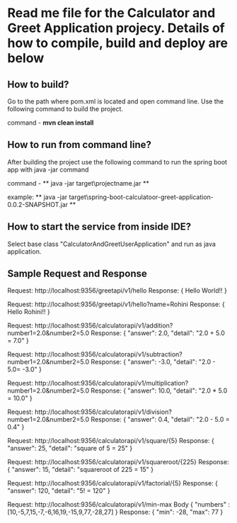 # Read me file for the Calculator and Greet Application projecy. Details of how to compile, build and deploy are below

## How to build?
Go to the path where pom.xml is located  and open command line. Use the following command to build the project.

command - **mvn clean install**
			
## How to run from command line?
 After building the project use the following command to run the spring boot app with java -jar command

command - ** java -jar target\projectname.jar **  

example: ** java -jar target\spring-boot-calculatoor-greet-application-0.0.2-SNAPSHOT.jar ** 


## How to start the service from inside IDE?
Select base class "CalculatorAndGreetUserApplication" and run as java application.

## Sample Request and Response

Request: http://localhost:9356/greetapi/v1/hello
Response: { Hello World!! }

Request: http://localhost:9356/greetapi/v1/hello?name=Rohini
Response: { Hello Rohini!! }

Request: http://localhost:9356/calculatorapi/v1/addition?number1=2.0&number2=5.0
Response: { "answer": 2.0, "detail": "2.0 + 5.0 = 7.0" } 

Request: http://localhost:9356/calculatorapi/v1/subtraction?number1=2.0&number2=5.0
Response: { "answer": -3.0, "detail": "2.0 - 5.0= -3.0" } 

Request: http://localhost:9356/calculatorapi/v1/multiplication?number1=2.0&number2=5.0 
Response: { "answer": 10.0, "detail": "2.0 * 5.0 = 10.0" } 

Request: http://localhost:9356/calculatorapi/v1/division?number1=2.0&number2=5.0 
Response: { "answer": 0.4, "detail": "2.0 - 5.0 = 0.4" } 

Request: http://localhost:9356/calculatorapi/v1/square/{5} 
Response: { "answer": 25, "detail": "square of 5 = 25" } 

Request: http://localhost:9356/calculatorapi/v1/squareroot/{225} 
Response: { "answer": 15, "detail": "squareroot of 225 = 15" } 

Request: http://localhost:9356/calculatorapi/v1/factorial/{5} 
Response: { "answer": 120, "detail": "5! = 120" } 

Request: http://localhost:9356/calculatorapi/v1/min-max 
Body { "numbers" : [10,-5,7,15,-7,-6,16,19,-15,9,77,-28,27] } 
Response: { "min": -28, "max": 77 }



